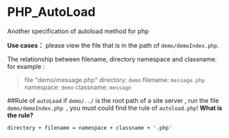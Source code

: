 # PHP_AutoLoad
Another specification of autoload method for php 


**Use cases：**
please view the file that is in the path of `demo/demoIndex.php`.

The relationship between filename, directory namespace and classname. for example :
>file "demo/message.php"
>directory: `demo`
>filename: `message.php`
>namespace: `demo`
>classname: `message`

##Rule of `autoLoad`
if `demo/../` is the root path of a site server , run the file `demo/demoIndex.php `,
you must could find the rule of `autoload.php`!
**What is the rule?**

`directory + filename = namespace + classname + '.php'`
